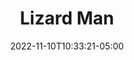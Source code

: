 ---
title: Lizard Man
date: 2022-11-10T10:33:21-05:00
draft: false
layout: national_monster_card
monster_manual: basic

Name: Lizard Man
Body_points: 20+
Strength_bonus: '4'
threshold: '2'
rips_from: Pin/Bind
Descriptive Phrase: Green scaled Humanoid
Type: Reptoid
APL: 2+
Movement: Wandering
Inteligence: Normal
Society: Tribal
Motivation: 
  - Survival and Advancement of the tribe
armor: None
offensive_abilities: 
  - May Possess Skills as PC
defensive_abilities: 
  - Add Character Body 
  - May Act Normally Underwater for 10 Minutes
vulnerabilities: Double Damage from Ice
spells: By Skills
pyramid: None
rec_treasure: ''
notes: ''
weapon_use: By Skills
claws: 'Short/Long '
base_damage_call: Small Weapon - 3 Normal Short/Longsword - 4 Normal Two Handed - 7 Normal

at_death: Remains
healed_by: Healing
immune_to: Waylay 2
Protectives: None to Start
Zone: B
---